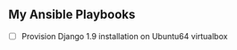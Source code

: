 My Ansible Playbooks
--------------------

- [ ] Provision Django 1.9 installation on Ubuntu64 virtualbox